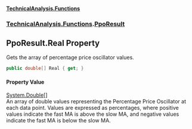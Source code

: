 #### [TechnicalAnalysis\.Functions](Atypical.TechnicalAnalysis.Functions.md 'Atypical\.TechnicalAnalysis\.Functions')
### [TechnicalAnalysis\.Functions](Atypical.TechnicalAnalysis.Functions.md#TechnicalAnalysis.Functions 'TechnicalAnalysis\.Functions').[PpoResult](PpoResult.md 'TechnicalAnalysis\.Functions\.PpoResult')

## PpoResult\.Real Property

Gets the array of percentage price oscillator values\.

```csharp
public double[] Real { get; }
```

#### Property Value
[System\.Double](https://docs.microsoft.com/en-us/dotnet/api/System.Double 'System\.Double')[\[\]](https://docs.microsoft.com/en-us/dotnet/api/System.Array 'System\.Array')  
An array of double values representing the Percentage Price Oscillator at each data point\.
Values are expressed as percentages, where positive values indicate the fast MA is above
the slow MA, and negative values indicate the fast MA is below the slow MA\.